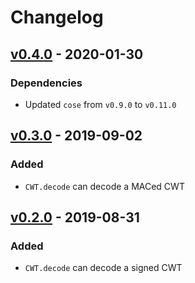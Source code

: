 # Changelog

## [v0.4.0] - 2020-01-30

### Dependencies

- Updated `cose` from `v0.9.0` to `v0.11.0`

## [v0.3.0] - 2019-09-02

### Added

- `CWT.decode` can decode a MACed CWT

## [v0.2.0] - 2019-08-31

### Added

- `CWT.decode` can decode a signed CWT

[v0.4.0]: https://github.com/cedarcode/cwt-ruby/compare/v0.3.0...v0.4.0/
[v0.3.0]: https://github.com/cedarcode/cwt-ruby/compare/v0.2.0...v0.3.0/
[v0.2.0]: https://github.com/cedarcode/cwt-ruby/compare/9985bac0a1ffe5c5d4d3d7330a453b65f71a148f...v0.2.0/
